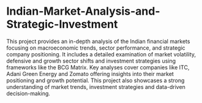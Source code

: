 # Indian-Market-Analysis-and-Strategic-Investment
This project provides an in-depth analysis of the Indian financial markets focusing on macroeconomic trends, sector performance, and strategic company positioning. It includes a detailed examination of market volatility, defensive and growth sector shifts and investment strategies using frameworks like the BCG Matrix. Key analyses cover companies like ITC, Adani Green Energy and Zomato offering insights into their market positioning and growth potential. This project also showcases a strong understanding of market trends, investment strategies and data-driven decision-making.
